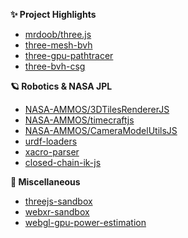 **✨ Project Highlights**

- [mrdoob/three.js](https://github.com/mrdoob/three.js)
- [three-mesh-bvh](https://github.com/gkjohnson/three-mesh-bvh)
- [three-gpu-pathtracer](https://github.com/gkjohnson/three-gpu-pathtracer)
- [three-bvh-csg](https://github.com/gkjohnson/three-bvh-csg)

**🪐 Robotics & NASA JPL**
- [NASA-AMMOS/3DTilesRendererJS](https://github.com/NASA-AMMOS/3DTilesRendererJS)
- [NASA-AMMOS/timecraftjs](https://github.com/gkjohnson/timecraftjs)
- [NASA-AMMOS/CameraModelUtilsJS](https://github.com/NASA-AMMOS/CameraModelUtilsJS)
- [urdf-loaders](https://github.com/gkjohnson/urdf-loaders)
- [xacro-parser](https://github.com/gkjohnson/xacro-parser)
- [closed-chain-ik-js](https://github.com/gkjohnson/closed-chain-ik-js)

**🌱 Miscellaneous**
- [threejs-sandbox](https://github.com/gkjohnson/threejs-sandbox)
- [webxr-sandbox](https://github.com/gkjohnson/webxr-sandbox)
- [webgl-gpu-power-estimation](https://github.com/gkjohnson/webgl-gpu-power-estimation)

<!--
**gkjohnson/gkjohnson** is a ✨ _special_ ✨ repository because its `README.md` (this file) appears on your GitHub profile.

Here are some ideas to get you started:

- 🔭 I’m currently working on ...
- 🌱 I’m currently learning ...
- 👯 I’m looking to collaborate on ...
- 🤔 I’m looking for help with ...
- 💬 Ask me about ...
- 📫 How to reach me: ...
- 😄 Pronouns: ...
- ⚡ Fun fact: ...
-->
